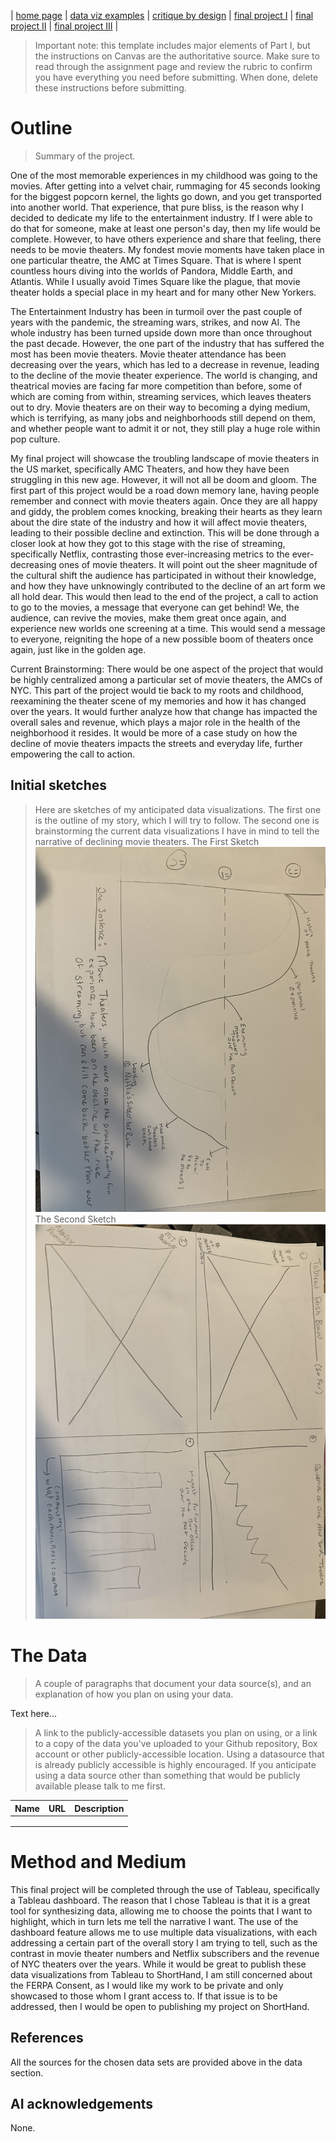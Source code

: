 | [home page](https://r-var25.github.io/rvarela_dataviz_portfolio/) | [data viz examples](dataviz-examples) | [critique by design](critique-by-design) | [final project I](final-project-part-one) | [final project II](final-project-part-two) | [final project III](final-project-part-three) |


> Important note: this template includes major elements of Part I, but the instructions on Canvas are the authoritative source.  Make sure to read through the assignment page and review the rubric to confirm you have everything you need before submitting.  When done, delete these instructions before submitting.

# Outline
> Summary of the project.  

One of the most memorable experiences in my childhood was going to the movies. After getting into a velvet chair, rummaging for 45 seconds looking for the biggest popcorn kernel, the lights go down, and you get transported into another world. That experience, that pure bliss, is the reason why I decided to dedicate my life to the entertainment industry. If I were able to do that for someone, make at least one person's day, then my life would be complete. However, to have others experience and share that feeling, there needs to be movie theaters. My fondest movie moments have taken place in one particular theatre, the AMC at Times Square. That is where I spent countless hours diving into the worlds of Pandora, Middle Earth, and Atlantis. While I usually avoid Times Square like the plague, that movie theater holds a special place in my heart and for many other New Yorkers. 

The Entertainment Industry has been in turmoil over the past couple of years with the pandemic, the streaming wars, strikes, and now AI. The whole industry has been turned upside down more than once throughout the past decade. However, the one part of the industry that has suffered the most has been movie theaters. Movie theater attendance has been decreasing over the years, which has led to a decrease in revenue, leading to the decline of the movie theater experience. The world is changing, and theatrical movies are facing far more competition than before, some of which are coming from within, streaming services, which leaves theaters out to dry. Movie theaters are on their way to becoming a dying medium, which is terrifying, as many jobs and neighborhoods still depend on them, and whether people want to admit it or not, they still play a huge role within pop culture. 

My final project will showcase the troubling landscape of movie theaters in the US market, specifically AMC Theaters, and how they have been struggling in this new age. However, it will not all be doom and gloom. The first part of this project would be a road down memory lane, having people remember and connect with movie theaters again. Once they are all happy and giddy, the problem comes knocking, breaking their hearts as they learn about the dire state of the industry and how it will affect movie theaters, leading to their possible decline and extinction. This will be done through a closer look at how they got to this stage with the rise of streaming, specifically Netflix, contrasting those ever-increasing metrics to the ever-decreasing ones of movie theaters. It will point out the sheer magnitude of the cultural shift the audience has participated in without their knowledge, and how they have unknowingly contributed to the decline of an art form we all hold dear. This would then lead to the end of the project, a call to action to go to the movies, a message that everyone can get behind! We, the audience, can revive the movies, make them great once again, and experience new worlds one screening at a time. This would send a message to everyone, reigniting the hope of a new possible boom of theaters once again, just like in the golden age. 

Current Brainstorming: 
There would be one aspect of the project that would be highly centralized among a particular set of movie theaters, the AMCs of NYC. This part of the project would tie back to my roots and childhood, reexamining the theater scene of my memories and how it has changed over the years. It would further analyze how that change has impacted the overall sales and revenue, which plays a major role in the health of the neighborhood it resides. It would be more of a case study on how the decline of movie theaters impacts the streets and everyday life, further empowering the call to action.  
 


## Initial sketches
> Here are sketches of my anticipated data visualizations. The first one is the outline of my story, which I will try to follow. The second one is brainstorming the current data visualizations I have in mind to tell the narrative of declining movie theaters.
> The First Sketch
![IMG_6944.jpg](IMG_6944.jpg)
> The Second Sketch
![FullSizeRender.jpg](FullSizeRender.jpg)


# The Data
> A couple of paragraphs that document your data source(s), and an explanation of how you plan on using your data. 

Text here...

> A link to the publicly-accessible datasets you plan on using, or a link to a copy of the data you've uploaded to your Github repository, Box account or other publicly-accessible location. Using a datasource that is already publicly accessible is highly encouraged.  If you anticipate using a data source other than something that would be publicly available please talk to me first. 









| Name | URL | Description |
|------|-----|-------------|
|      |     |             |
|      |     |             |
|      |     |             |

# Method and Medium


This final project will be completed through the use of Tableau, specifically a Tableau dashboard. The reason that I chose Tableau is that it is a great tool for synthesizing data, allowing me to choose the points that I want to highlight, which in turn lets me tell the narrative I want. The use of the dashboard feature allows me to use multiple data visualizations, with each addressing a certain part of the overall story I am trying to tell, such as the contrast in movie theater numbers and Netflix subscribers and the revenue of NYC theaters over the years. While it would be great to publish these data visualizations from Tableau to ShortHand, I am still concerned about the FERPA Consent, as I would like my work to be private and only showcased to those whom I grant access to. If that issue is to be addressed, then I would be open to publishing my project on ShortHand. 

## References
All the sources for the chosen data sets are provided above in the data section. 

## AI acknowledgements
None. 
